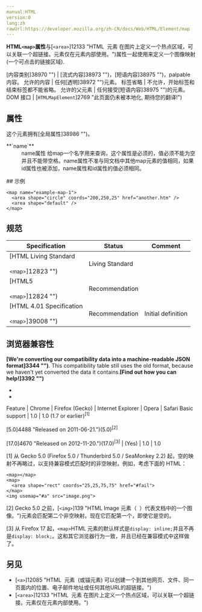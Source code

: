 ```yaml
---
manual:HTML
version:0
lang:zh
rawUrl:https://developer.mozilla.org/zh-CN/docs/Web/HTML/Element/map
---
```






**HTML`<map>`属性**与[`<area>`]12133 "HTML <area> 元素 在图片上定义一个热点区域，可以关联一个超链接。<area>元素仅在<map>元素内部使用。")属性一起使用来定义一个图像映射(一个可点击的链接区域).


[内容类别]38970 "") | [流式内容]38973 "")，[短语内容]38975 "")，palpable 内容。 
允许的内容 | 任何[透明]38972 "")元素。 
标签省略 | 不允许，开始标签和结束标签都不能省略。 
允许的父元素 | 任何接受[短语内容]38975 "")的元素。 
DOM 接口 | [`HTMLMapElement`]2769 "此页面仍未被本地化, 期待您的翻译!") 


## 属性<a name="属性"></a>


这个元素拥有[全局属性]38986 "")。

<dl><dt id=''>**`name`**</dt><dd>name属性 给map一个名字用来查询，这个属性是必须的，值必须不能为空并且不能带空格。name属性不准与同文档中其他map元素的值相同，如果id属性也被添加，name属性和id属性的值必须相同。</dd></dl>
## 示例<a name="示例"></a>

```
<map name="example-map-1">
  <area shape="circle" coords="200,250,25" href="another.htm" />
  <area shape="default" />
</map>
```

## 规范<a name="规范"></a>

Specification | Status | Comment 
 ---  |  ---  |  ---  | 
[HTML Living Standard<br></br><small>&lt;map&gt;</small>]12823 "") | Living Standard |  
[HTML5<br></br><small>&lt;map&gt;</small>]12824 "") | Recommendation |  
[HTML 4.01 Specification<br></br><small>&lt;map&gt;</small>]39008 "") | Recommendation | Initial definition 


## 浏览器兼容性<a name="浏览器兼容性"></a>


**[We&#39;re converting our compatibility data into a machine-readable JSON format]3344 "")**. This compatibility table still uses the old format, because we haven&#39;t yet converted the data it contains.**[Find out how you can help!]3392 "")**


* 
* 

Feature | Chrome | Firefox (Gecko) | Internet Explorer | Opera | Safari 
Basic support | 1.0 | 1.0 (1.7 or earlier)<sup>[1]</sup><br></br>[5.0]4488 "Released on 2011-06-21.")(5.0)<sup>[2]</sup><br></br>[17.0]4670 "Released on 2012-11-20.")(17.0)<sup>[3]</sup> | (Yes) | 1.0 | 1.0 





[1] 从 Gecko 5.0 (Firefox 5.0 / Thunderbird 5.0 / SeaMonkey 2.2) 起，空的映射不再略过，以支持兼容模式匹配时的非空映射。例如，考虑下面的 HTML：


```
<map></map>
<map>
  <area shape="rect" coords="25,25,75,75" href="#fail">
</map>
<img usemap="#a" src="image.png">
```


[2] Gecko 5.0 之前，[`<img>`]139 "HTML Image 元素（ <img> ）代表文档中的一个图像。")元素会匹配第二个非空映射。现在它匹配第一个，即使它是空的。



[3] 从 Firefox 17 起，`<map>`HTML 元素的默认样式是`display: inline;`并且不再是`display: block;`。这和其它浏览器行为一致，并且已经在兼容模式中这样做了。


## 另见<a name="另见"></a>

* [`<a>`]12085 "HTML <a> 元素  (或锚元素) 可以创建一个到其他网页、文件、同一页面内的位置、电子邮件地址或任何其他URL的超链接。")
* [`<area>`]12133 "HTML <area> 元素 在图片上定义一个热点区域，可以关联一个超链接。<area>元素仅在<map>元素内部使用。")



